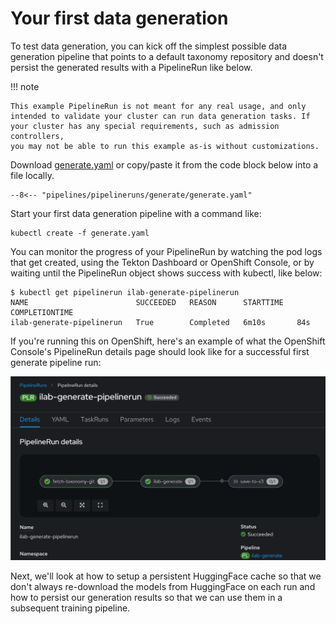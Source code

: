 # Your first data generation


To test data generation, you can kick off the simplest possible data
generation pipeline that points to a default taxonomy repository and
doesn't persist the generated results with a PipelineRun like below.

!!! note

    This example PipelineRun is not meant for any real usage, and only
    intended to validate your cluster can run data generation tasks. If
    your cluster has any special requirements, such as admission controllers,
    you may not be able to run this example as-is without customizations.

Download [generate.yaml](pipelines/pipelineruns/generate/generate.yaml) or
copy/paste it from the code block below into a file locally.

``` { .yaml .copy title="generate.yaml" }
--8<-- "pipelines/pipelineruns/generate/generate.yaml"
```

Start your first data generation pipeline with a command like:
``` { .shell .copy}
kubectl create -f generate.yaml
```


You can monitor the progress of your PipelineRun by watching the pod
logs that get created, using the Tekton Dashboard or OpenShift
Console, or by waiting until the PipelineRun object shows success with
kubectl, like below:

``` { .shell }
$ kubectl get pipelinerun ilab-generate-pipelinerun
NAME                        SUCCEEDED   REASON      STARTTIME   COMPLETIONTIME
ilab-generate-pipelinerun   True        Completed   6m10s       84s
```


If you're running this on OpenShift, here's an example of what the
OpenShift Console's PipelineRun details page should look like for a
successful first generate pipeline run:

![OpenShift PipelineRun details](img/first_generate_pipeline_console.png)


Next, we'll look at how to setup a persistent HuggingFace cache so
that we don't always re-download the models from HuggingFace on each
run and how to persist our generation results so that we can use them
in a subsequent training pipeline.

